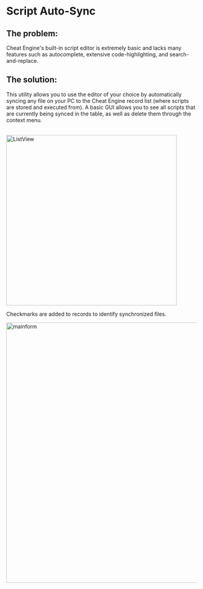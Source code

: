 # Script Auto-Sync

## The problem:
Cheat Engine's built-in script editor is extremely basic and lacks many features such as autocomplete, extensive code-highlighting, and search-and-replace.

## The solution:
This utility allows you to use the editor of your choice by automatically syncing any file on your PC to the Cheat Engine record list (where scripts are stored and executed from).
A basic GUI allows you to see all scripts that are currently being synced in the table, as well as delete them through the context menu.
<br><br>

<img width="451" alt="ListView" src="https://user-images.githubusercontent.com/38278077/208423610-76015440-95de-44a1-99ca-4ee3a127220f.png">

Checkmarks are added to records to identify synchronized files.

<img width="689" alt="mainform" src="https://user-images.githubusercontent.com/38278077/208423633-8f20ef6f-a112-4170-85f5-2b2bdce8d6ca.png">

